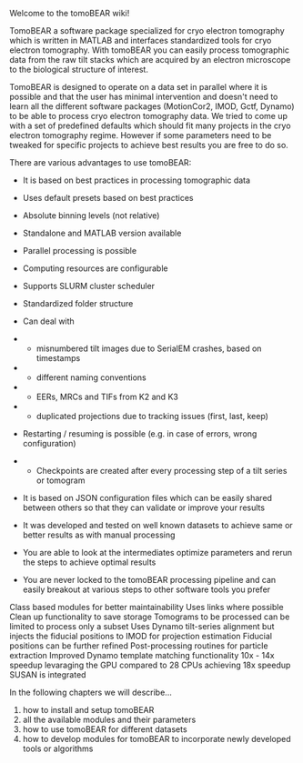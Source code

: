 Welcome to the tomoBEAR wiki!

TomoBEAR a software package specialized for cryo electron tomography which is written in MATLAB and interfaces standardized tools for cryo electron tomography. With tomoBEAR you can easily process tomographic data from the raw tilt stacks which are acquired by an electron microscope to the biological structure of interest.

TomoBEAR is designed to operate on a data set in parallel where it is possible and that the user has minimal intervention and doesn't need to learn all the different software packages (MotionCor2, IMOD, Gctf, Dynamo) to be able to process cryo electron tomography data. We tried to come up with a set of predefined defaults which should fit many projects in the cryo electron tomography regime. However if some parameters need to be tweaked for specific projects to achieve best results you are free to do so.

There are various advantages to use tomoBEAR:
* It is based on best practices in processing tomographic data
* Uses default presets based on best practices
* Absolute binning levels (not relative)

* Standalone and MATLAB version available
* Parallel processing is possible
* Computing resources are configurable
* Supports SLURM cluster scheduler
* Standardized folder structure
* Can deal with
* * misnumbered tilt images due to SerialEM crashes, based on timestamps
* * different naming conventions
* * EERs, MRCs and TIFs from K2 and K3
* * duplicated projections due to tracking issues (first, last, keep)
* Restarting / resuming is possible (e.g. in case of errors, wrong configuration)
* * Checkpoints are created after every processing step of a tilt series or tomogram
* It is based on JSON configuration files which can be easily shared between others so that they can validate or improve your results
* It was developed and tested on well known datasets to achieve same or better results as with manual processing
* You are able to look at the intermediates optimize parameters and rerun the steps to achieve optimal results
* You are never locked to the tomoBEAR processing pipeline and can easily breakout at various steps to other software tools you prefer


Class based modules for better maintainability
Uses links where possible
Clean up functionality to save storage
Tomograms to be processed can be limited to process only a subset
Uses Dynamo tilt-series alignment but injects the fiducial positions to IMOD for projection estimation
Fiducial positions can be further refined
Post-processing routines for particle extraction
Improved Dynamo template matching functionality
10x - 14x speedup levaraging the GPU compared to 28 CPUs achieving 18x speedup
SUSAN is integrated


In the following chapters we will describe...

1. how to install and setup tomoBEAR
2. all the available modules and their parameters
3. how to use tomoBEAR for different datasets
4. how to develop modules for tomoBEAR to incorporate newly developed tools or algorithms